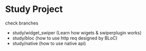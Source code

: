 # Study Project

check branches
 - study/widget_swiper (Learn how wigets & swiperplugin works)
 - study/bloc (how to use http req designed by BLoC)
 - study/native (how to use native api)